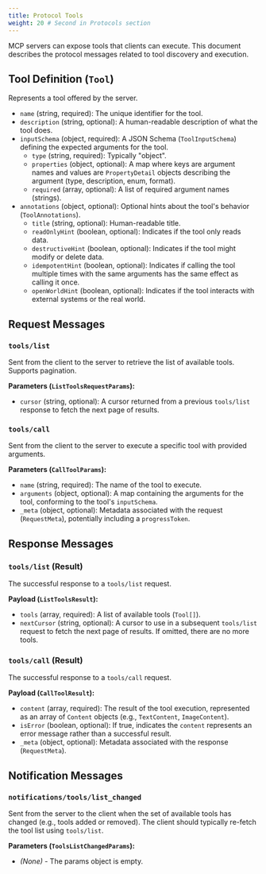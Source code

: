 ```yaml
---
title: Protocol Tools
weight: 20 # Second in Protocols section
---
```


MCP servers can expose tools that clients can execute. This document describes the protocol messages related to tool discovery and execution.

## Tool Definition (`Tool`)

Represents a tool offered by the server.

- `name` (string, required): The unique identifier for the tool.
- `description` (string, optional): A human-readable description of what the tool does.
- `inputSchema` (object, required): A JSON Schema (`ToolInputSchema`) defining the expected arguments for the tool.
  - `type` (string, required): Typically "object".
  - `properties` (object, optional): A map where keys are argument names and values are `PropertyDetail` objects describing the argument (type, description, enum, format).
  - `required` (array, optional): A list of required argument names (strings).
- `annotations` (object, optional): Optional hints about the tool's behavior (`ToolAnnotations`).
  - `title` (string, optional): Human-readable title.
  - `readOnlyHint` (boolean, optional): Indicates if the tool only reads data.
  - `destructiveHint` (boolean, optional): Indicates if the tool might modify or delete data.
  - `idempotentHint` (boolean, optional): Indicates if calling the tool multiple times with the same arguments has the same effect as calling it once.
  - `openWorldHint` (boolean, optional): Indicates if the tool interacts with external systems or the real world.

## Request Messages

### `tools/list`

Sent from the client to the server to retrieve the list of available tools. Supports pagination.

**Parameters (`ListToolsRequestParams`):**

- `cursor` (string, optional): A cursor returned from a previous `tools/list` response to fetch the next page of results.

### `tools/call`

Sent from the client to the server to execute a specific tool with provided arguments.

**Parameters (`CallToolParams`):**

- `name` (string, required): The name of the tool to execute.
- `arguments` (object, optional): A map containing the arguments for the tool, conforming to the tool's `inputSchema`.
- `_meta` (object, optional): Metadata associated with the request (`RequestMeta`), potentially including a `progressToken`.

## Response Messages

### `tools/list` (Result)

The successful response to a `tools/list` request.

**Payload (`ListToolsResult`):**

- `tools` (array, required): A list of available tools (`Tool[]`).
- `nextCursor` (string, optional): A cursor to use in a subsequent `tools/list` request to fetch the next page of results. If omitted, there are no more tools.

### `tools/call` (Result)

The successful response to a `tools/call` request.

**Payload (`CallToolResult`):**

- `content` (array, required): The result of the tool execution, represented as an array of `Content` objects (e.g., `TextContent`, `ImageContent`).
- `isError` (boolean, optional): If true, indicates the `content` represents an error message rather than a successful result.
- `_meta` (object, optional): Metadata associated with the response (`RequestMeta`).

## Notification Messages

### `notifications/tools/list_changed`

Sent from the server to the client when the set of available tools has changed (e.g., tools added or removed). The client should typically re-fetch the tool list using `tools/list`.

**Parameters (`ToolsListChangedParams`):**

- _(None)_ - The params object is empty.
